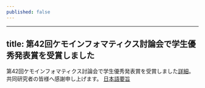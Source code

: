 ```yaml
---
published: false
---
```

---
title: 第42回ケモインフォマティクス討論会で学生優秀発表賞を受賞しました
---

第42回ケモインフォマティクス討論会で学生優秀発表賞を受賞しました[詳細](http://cicsj.chemistry.or.jp/new.html)。
共同研究者の皆様へ感謝申し上げます。
[日本語要旨](https://www.jstage.jst.go.jp/article/ciqs/2019/0/2019_2A01/_article/-char/ja)
